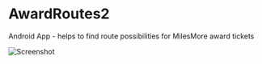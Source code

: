 # AwardRoutes2
Android App - helps to find route possibilities for MilesMore award tickets

![Screenshot](http://robertsadlowski.pl/app/Screenshot_2017-09-11-11-59-18.png)
